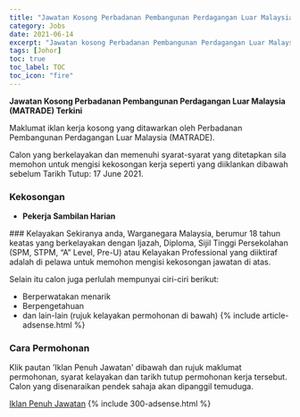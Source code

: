 ```yaml
---
title: "Jawatan Kosong Perbadanan Pembangunan Perdagangan Luar Malaysia (MATRADE) Terkini" 
category: Jobs 
date: 2021-06-14 
excerpt: "Jawatan kosong Perbadanan Pembangunan Perdagangan Luar Malaysia (MATRADE) terkini untuk kekosongan Pekerja Sambilan Harian" 
tags: [Johor] 
toc: true 
toc_label: TOC 
toc_icon: "fire" 
--- 
```


**Jawatan Kosong Perbadanan Pembangunan Perdagangan Luar Malaysia (MATRADE) Terkini**

Maklumat iklan kerja kosong yang ditawarkan oleh Perbadanan Pembangunan Perdagangan Luar Malaysia (MATRADE). 

Calon yang berkelayakan dan memenuhi syarat-syarat yang ditetapkan sila memohon untuk mengisi kekosongan kerja seperti yang diiklankan dibawah sebelum Tarikh Tutup: 17 June 2021. 
### Kekosongan 
<ul>
<li><strong>Pekerja Sambilan Harian&#160;</strong></li>
</ul> 
### Kelayakan 
Sekiranya anda, Warganegara Malaysia, berumur 18 tahun keatas yang berkelayakan dengan Ijazah, Diploma, Sijil Tinggi Persekolahan (SPM, STPM, “A” Level, Pre-U) atau Kelayakan Professional yang diiktiraf adalah di pelawa untuk memohon mengisi kekosongan jawatan di atas.

Selain itu calon juga perlulah mempunyai ciri-ciri berikut:
- Berperwatakan menarik
- Berpengetahuan
- dan lain-lain (rujuk kelayakan permohonan di bawah) 
{% include article-adsense.html %} 
### Cara Permohonan 
Klik pautan 'Iklan Penuh Jawatan' dibawah dan rujuk maklumat permohonan, syarat kelayakan dan tarikh tutup permohonan kerja tersebut.
Calon yang disenaraikan pendek sahaja akan dipanggil temuduga.

<a href="http://infokerjaya.org/iklan-jawatan-perbadanan-pembangunan-perdagangan-luar-malaysia-matrade/" class="btn btn--info" target="_blank" rel="nofollow noopenner">Iklan Penuh Jawatan</a> 
{% include 300-adsense.html %} 